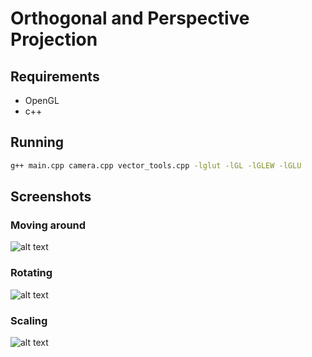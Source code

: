# Orthogonal and Perspective Projection


## Requirements

* OpenGL
* c++

## Running

```bash
g++ main.cpp camera.cpp vector_tools.cpp -lglut -lGL -lGLEW -lGLU
```

## Screenshots

### Moving around

![alt text](https://github.com/uddua/computer-graphics/blob/master/lab/turtle/imgs/translate/translate.gif)

### Rotating

![alt text](https://github.com/uddua/computer-graphics/blob/master/lab/turtle/imgs/rotation/rotation.gif)

### Scaling

![alt text](https://github.com/uddua/computer-graphics/blob/master/lab/turtle/imgs/scale/scale.gif)


